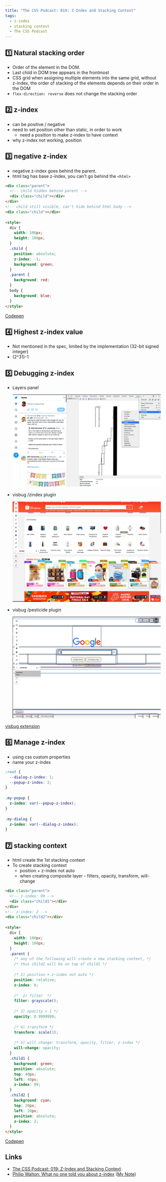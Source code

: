 ```yaml
---
title: "The CSS Podcast: 019: Z-Index and Stacking Context"
tags:
  - z-index
  - stacking context
  - The CSS Podcast
---
```


## 1️⃣ Natural stacking order

- Order of the element in the DOM.
- Last child in DOM tree appears in the frontmost
- CSS grid when assigning multiple elements into the same grid, without z-index, the order of stacking of the elements depends on their order in the DOM
- `flex-direction: reverse` does not change the stacking order

## 2️⃣ z-index

- can be positive / negative
- need to set position other than static, in order to work
  - need a position to make z-index to have context
- why z-index not working, position

## 3️⃣ negative z-index

- negative z-index goes behind the parent.
- html tag has base z-index, you can't go behind the `<html>`

```html
<div class="parent">
  <!-- child hidden behind parent -->
  <div class="child"></div>
</div>
<!-- child still visible, can't hide behind html body -->
<div class="child"></div>

<style>
  div {
    width: 100px;
    height: 100px;
  }
  .child {
    position: absolute;
    z-index: -1;
    background: green;
  }
  .parent {
    background: red;
  }
  body {
    background: blue;
  }
</style>
```

[Codepen](https://codepen.io/tanhauhau/pen/WNwvraL)

## 4️⃣ Highest z-index value

- Not mentioned in the spec, limited by the implementation (32-bit signed integer)
- (2^31)-1

## 5️⃣ Debugging z-index

- Layers panel
  
  ![](./screenshots/layers-panel.png)

- visbug /zindex plugin
  
  ![](./screenshots/visbug-zindex.png)
- visbug /pesticide plugin
  
  ![](./screenshots/visbug-pesticide.png)

[visbug extension](https://chrome.google.com/webstore/detail/visbug/cdockenadnadldjbbgcallicgledbeoc?hl=en)

## 6️⃣ Manage z-index

- using css custom properties
- name your z-index

```css
:root {
  --dialog-z-index: 1;
  --popup-z-index: 2;
}

.my-popup {
  z-index: var(--popup-z-index);
}

.my-dialog {
  z-index: var(--dialog-z-index);
}
```

## 7️⃣ stacking context

- html create the 1st stacking context
- To create stacking context
  - position + z-index not auto
  - when creating composite layer - filters, opacity, transform, will-change

```html
<div class="parent">
  <!-- z-index: 99 -->
  <div class="child1"></div>
</div>
<!-- z-index: 2 -->
<div class="child2"></div>

<style>
  div {
    width: 100px;
    height: 100px;
  }
  .parent {
    /* any of the following will create a new stacking context, */
    /* thus child2 will be on top of child1 */

    /* 1) position + z-index not auto */
    position: relative;
    z-index: 0;

    /*  2) filter  */
    filter: grayscale();

    /* 3) opacity < 1 */
    opacity: 0.9999999;

    /* 4) transform */
    transform: scale(1);

    /* 5) will change: transform, opacity, filter, z-index */
    will-change: opacity;
  }
  .child1 {
    background: green;
    position: absolute;
    top: 40px;
    left: 40px;
    z-index: 99;
  }
  .child2 {
    background: cyan;
    top: 20px;
    left: 20px;
    position: absolute;
    z-index: 2;
  }
</style>
```

[Codepen](https://codepen.io/tanhauhau/pen/NWNqxEe)

## Links

- [The CSS Podcast: 019: Z-Index and Stacking Context](https://podcasts.google.com/feed/aHR0cHM6Ly90aGVjc3Nwb2RjYXN0LmxpYnN5bi5jb20vcnNz/episode/NmZmNzlmOTgtNmM2NS00MjVhLWE0M2UtNTY1YmY4MjYxODU5?sa=X&ved=2ahUKEwiH-uH7_YzrAhWlGbcAHWJKBHcQkfYCegQIARAF)
- [Philip Walton: What no one told you about z-index](https://philipwalton.com/articles/what-no-one-told-you-about-z-index/) ([My Note](./what-no-one-told-you-about-z-index))
